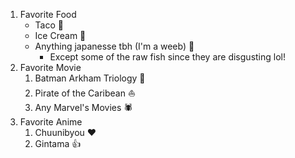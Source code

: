 1. Favorite Food
   * Taco :taco:
   * Ice Cream :ice_cream:
   * Anything japanesse tbh (I'm a weeb) :sushi:
     - Except some of the raw fish since they are disgusting lol!
2. Favorite Movie
    1. Batman Arkham Triology :bat:
    2. Pirate of the Caribean :sailboat:
    3. Any Marvel's Movies :spider:
3. Favorite Anime
    1. Chuunibyou :heart:
    2. Gintama :+1:
